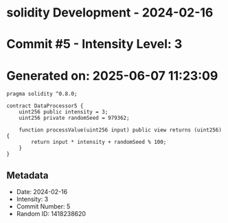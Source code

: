 ﻿# solidity Development - 2024-02-16
# Commit #5 - Intensity Level: 3
# Generated on: 2025-06-07 11:23:09
```solidity
pragma solidity ^0.8.0;

contract DataProcessor5 {
    uint256 public intensity = 3;
    uint256 private randomSeed = 979362;

    function processValue(uint256 input) public view returns (uint256) {
        return input * intensity + randomSeed % 100;
    }
}
```
## Metadata
- Date: 2024-02-16
- Intensity: 3
- Commit Number: 5
- Random ID: 1418238620
